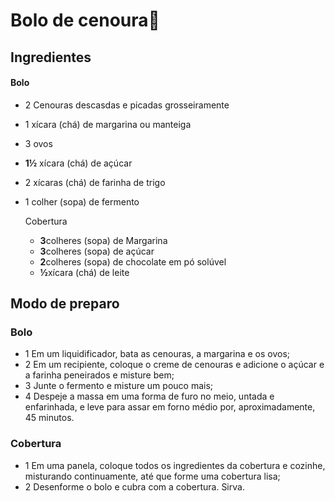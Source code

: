 #  Bolo de cenoura:cake:

## Ingredientes

#### Bolo

- 2 Cenouras descasdas e picadas grosseiramente 

- 1 xícara (chá) de margarina ou manteiga

- 3 ovos

- **1½** xícara (chá) de açúcar

- 2 xícaras (chá) de farinha de trigo

- 1 colher (sopa) de fermento 

  Cobertura

  - **3**colheres (sopa) de Margarina 
  - **3**colheres (sopa) de açúcar
  - **2**colheres (sopa) de chocolate em pó solúvel
  - **½**xícara (chá) de leite



## Modo de preparo

### **Bolo**



- 1 Em um liquidificador, bata as cenouras, a margarina e os ovos;
- 2 Em um recipiente, coloque o creme de cenouras e adicione o açúcar e a farinha peneirados e misture bem;
- 3 Junte o fermento e misture um pouco mais;
- 4 Despeje a massa em uma forma de furo no meio, untada e enfarinhada, e leve para assar em forno médio por, aproximadamente, 45 minutos.

### **Cobertura**

- 1 Em uma panela, coloque todos os ingredientes da cobertura e cozinhe, misturando continuamente, até que forme uma cobertura lisa;
- 2 Desenforme o bolo e cubra com a cobertura. Sirva.
